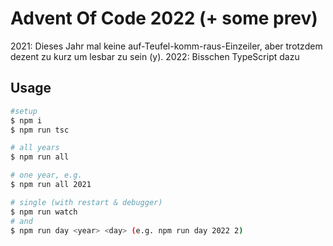 # Advent Of Code 2022 (+ some prev)

2021: Dieses Jahr mal keine auf-Teufel-komm-raus-Einzeiler, aber trotzdem dezent zu kurz um lesbar zu sein (y).
2022: Bisschen TypeScript dazu

## Usage
```bash
#setup
$ npm i
$ npm run tsc

# all years
$ npm run all

# one year, e.g.
$ npm run all 2021

# single (with restart & debugger)
$ npm run watch
# and 
$ npm run day <year> <day> (e.g. npm run day 2022 2)
```